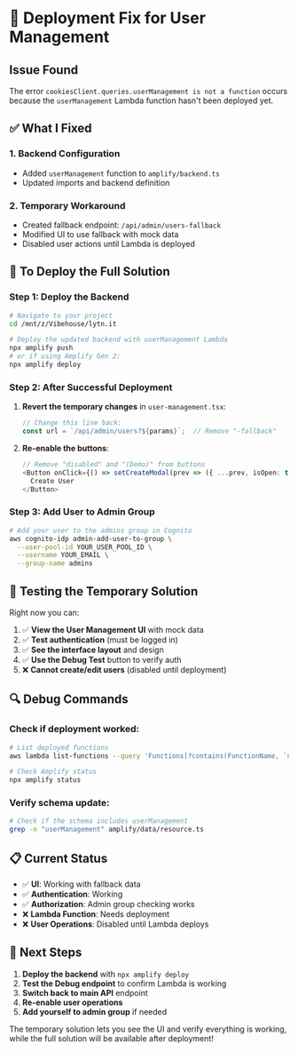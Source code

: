 # 🚀 Deployment Fix for User Management

## Issue Found
The error `cookiesClient.queries.userManagement is not a function` occurs because the `userManagement` Lambda function hasn't been deployed yet.

## ✅ What I Fixed

### 1. **Backend Configuration**
- Added `userManagement` function to `amplify/backend.ts`
- Updated imports and backend definition

### 2. **Temporary Workaround** 
- Created fallback endpoint: `/api/admin/users-fallback`
- Modified UI to use fallback with mock data
- Disabled user actions until Lambda is deployed

## 🔧 To Deploy the Full Solution

### Step 1: Deploy the Backend
```bash
# Navigate to your project
cd /mnt/z/Vibehouse/lytn.it

# Deploy the updated backend with userManagement Lambda
npx amplify push
# or if using Amplify Gen 2:
npx amplify deploy
```

### Step 2: After Successful Deployment
1. **Revert the temporary changes** in `user-management.tsx`:
   ```typescript
   // Change this line back:
   const url = `/api/admin/users?${params}`;  // Remove "-fallback"
   ```

2. **Re-enable the buttons**:
   ```typescript
   // Remove "disabled" and "(Demo)" from buttons
   <Button onClick={() => setCreateModal(prev => ({ ...prev, isOpen: true }))}>
     Create User
   </Button>
   ```

### Step 3: Add User to Admin Group
```bash
# Add your user to the admins group in Cognito
aws cognito-idp admin-add-user-to-group \
  --user-pool-id YOUR_USER_POOL_ID \
  --username YOUR_EMAIL \
  --group-name admins
```

## 🧪 Testing the Temporary Solution

Right now you can:
1. ✅ **View the User Management UI** with mock data
2. ✅ **Test authentication** (must be logged in)
3. ✅ **See the interface layout** and design
4. ✅ **Use the Debug Test** button to verify auth
5. ❌ **Cannot create/edit users** (disabled until deployment)

## 🔍 Debug Commands

### Check if deployment worked:
```bash
# List deployed functions
aws lambda list-functions --query 'Functions[?contains(FunctionName, `userManagement`)]'

# Check Amplify status
npx amplify status
```

### Verify schema update:
```bash
# Check if the schema includes userManagement
grep -n "userManagement" amplify/data/resource.ts
```

## 📋 Current Status

- ✅ **UI**: Working with fallback data
- ✅ **Authentication**: Working 
- ✅ **Authorization**: Admin group checking works
- ❌ **Lambda Function**: Needs deployment
- ❌ **User Operations**: Disabled until Lambda deploys

## 🎯 Next Steps

1. **Deploy the backend** with `npx amplify deploy`
2. **Test the Debug endpoint** to confirm Lambda is working
3. **Switch back to main API** endpoint
4. **Re-enable user operations**
5. **Add yourself to admin group** if needed

The temporary solution lets you see the UI and verify everything is working, while the full solution will be available after deployment!